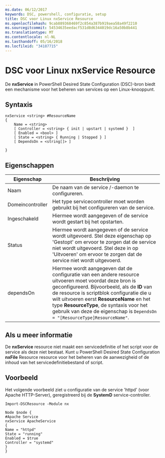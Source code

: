```yaml
---
ms.date: 06/12/2017
keywords: DSC, powershell, configuratie, setup
title: DSC voor Linux nxService Resource
ms.openlocfilehash: 9cab889368469f2c854a387b919aea58a49f2210
ms.sourcegitcommit: 54534635eedacf531d8d6344019dc16a50b8b441
ms.translationtype: MT
ms.contentlocale: nl-NL
ms.lasthandoff: 05/16/2018
ms.locfileid: "34187715"
---
```

# <a name="dsc-for-linux-nxservice-resource"></a>DSC voor Linux nxService Resource

De **nxService** in PowerShell Desired State Configuration (DSC)-bron biedt een mechanisme voor het beheren van services op een Linux-knooppunt.

## <a name="syntax"></a>Syntaxis

```
nxService <string> #ResourceName
{
    Name = <string>
    [ Controller = <string> { init | upstart | systemd }  ]
    [ Enabled = <bool> ]
    [ State = <string> { Running | Stopped } ]
    [ DependsOn = <string[]> ]

}
```

## <a name="properties"></a>Eigenschappen
|  Eigenschap |  Beschrijving |
|---|---|
| Naam| De naam van de service /-daemon te configureren.|
| Domeincontroller| Het type servicecontroller moet worden gebruikt bij het configureren van de service.|
| Ingeschakeld| Hiermee wordt aangegeven of de service wordt gestart bij het opstarten.|
| Status| Hiermee wordt aangegeven of de service wordt uitgevoerd. Stel deze eigenschap op 'Gestopt' om ervoor te zorgen dat de service niet wordt uitgevoerd. Stel deze in op 'Uitvoeren' om ervoor te zorgen dat de service niet wordt uitgevoerd.|
| dependsOn | Hiermee wordt aangegeven dat de configuratie van een andere resource uitvoeren moet voordat deze bron is geconfigureerd. Bijvoorbeeld, als de **ID** van de resource is scriptblok configuratie die u wilt uitvoeren eerst **ResourceName** en het type **ResourceType**, de syntaxis voor het gebruik van deze de eigenschap is `DependsOn = "[ResourceType]ResourceName"`.|


## <a name="additional-information"></a>Als u meer informatie

De **nxService** resource niet maakt een servicedefinitie of het script voor de service als deze niet bestaat. Kunt u PowerShell Desired State Configuration **nxFile** Resource resource voor het beheren van de aanwezigheid of de inhoud van het servicedefinitiebestand of script.

## <a name="example"></a>Voorbeeld

Het volgende voorbeeld ziet u configuratie van de service 'httpd' (voor Apache HTTP-Server), geregistreerd bij de **SystemD** service-controller.

```
Import-DSCResource -Module nx

Node $node {
#Apache Service
nxService ApacheService
{
Name = "httpd"
State = "running"
Enabled = $true
Controller = "systemd"
}
}
```